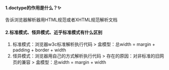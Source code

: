 #### 1.doctype的作用是什么？✨
  告诉浏览器解析器用HTML规范或者XHTML规范解析文档
#### 2.标准模式、怪异模式、近乎标准模式有什么区别
  1. 标准模式：浏览器w3c标准解析执行代码
    > 盒模型：总width = margin + padding + border + width
  2. 怪异模式：浏览器用自己的方式解析执行代码
    > 存在的原因：对非标准的旧网页的兼容
    > 盒模型：总width = margin + width
